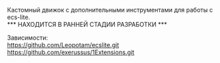 Кастомный движок с дополнительными инструментами для работы с ecs-lite.   
*** НАХОДИТСЯ В РАННЕЙ СТАДИИ РАЗРАБОТКИ ***    

Зависимости:    
https://github.com/Leopotam/ecslite.git    
https://github.com/exerussus/1Extensions.git    
